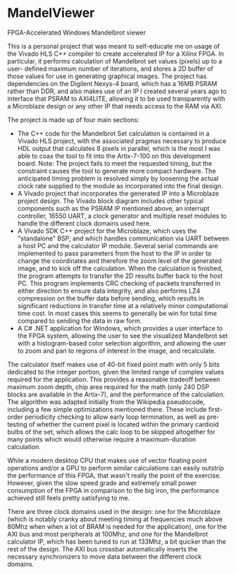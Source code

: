 # MandelViewer
FPGA-Accelerated Windows Mandelbrot viewer

This is a personal project that was meant to self-educate me on usage of the Vivado HLS C++ compiler to create
accelerated IP for a Xilinx FPGA.  In particular, it performs calculation of Mandelbrot set values (pixels) up to a user-
defined maximum number of iterations, and stores a 2D buffer of those values for use in generating graphical images.
The project has dependencies on the Digilent Nexys-4 board, which has a 16MB PSRAM rather than DDR, and also makes use
of an IP I created several years ago to interface that PSRAM to AXI4LITE, allowing it to be used transparently with a
Microblaze design or any other IP that needs access to the RAM via AXI.

The project is made up of four main sections:
- The C++ code for the Mandelbrot Set calculation is contained in a Vivado HLS project, with the associated pragmas 
necessary to produce HDL output that calculates 8 pixels in parallel, which is the most I was able to coax the tool 
to fit into the Artix-7-100 on this development board.  Note: The project fails to meet the requested timing, but the
constraint causes the tool to generate more compact hardware.  The anticipated timing problem is resolved simply by 
loosening the actual clock rate supplied to the module as incorporated into the final design.
- A Vivado project that incorporates the generated IP into a Microblaze project design.  The Vivado block diagram includes other
typical components such as the PSRAM IP mentioned above, an interrupt controller, 16550 UART, a clock generator and 
multiple reset modules to handle the different clock domains used here.
- A Vivado SDK C++ project for the Microblaze, which uses the "standalone" BSP, and which handles communication via UART
between a host PC and the calculator IP module.  Several serial commands are implemented to pass parameters from the host to
the IP in order to change the coordinates and therefore the zoom level of the generated image, and to kick off the calculation.
When the calculation is finished, the program attempts to transfer the 2D results buffer back to the host PC.  This program
implements CRC checking of packets transferred in either direction to ensure data integrity, and also performs LZ4
compression on the buffer data before sending, which results in significant reductions in transfer time at a relatively
minor computational time cost. In most cases this seems to generally be win for total time compared to sending the data in raw form.
- A C# .NET application for Windows, which provides a user interface to the FPGA system, allowing the user to see the
visualized Mandelbrot set with a histogram-based color selection algorithm, and allowing the user to zoom and pan to
regions of interest in the image, and recalculate.

The calculator itself makes use of 40-bit fixed point math with only 5 bits dedicated to the integer portion, given the limited
range of complex values required for the application.  This provides a reasonable tradeoff between maximum zoom depth, chip area
required for the math (only 240 DSP blocks are available in the Artix-7), and the performance of the calculation.  The
algorithm was adapted initially from the Wikipedia pseudocode, including a few simple optimizations mentioned there. These include
first-order periodicity checking to allow early loop termination, as well as pre-testing of whether the current pixel
is located within the primary cardioid bulbs of the set, which allows the calc loop to be skipped altogether for many points which
would otherwise require a maximum-duration calculation.

While a modern desktop CPU that makes use of vector floating point operations and/or a GPU to perform similar calculations can
easily outstrip the performance of this FPGA, that wasn't really the point of the exercise.  However, given the slow speed
grade and extremely small power consumption of the FPGA in comparison to the big iron, the performance achieved still feels 
pretty satisfying to me.

There are three clock domains used in the design: one for the Microblaze (which is notably cranky about meeting timing at
frequencies much above 80Mhz when when a lot of BRAM is needed for the application), one for the AXI bus and most peripherals 
at 100Mhz, and one for the Mandelbrot calculator IP, which has been tuned to run at 133Mhz, a bit quicker than the rest of 
the design.  The AXI bus crossbar automatically inserts the necessary synchronizers to move data between the different clock domains.
